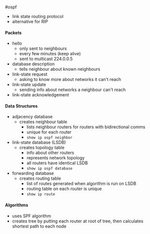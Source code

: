 #ospf 
- link state routing protocol
- alternative for RIP
#### Packets
- hello
	- only sent to neighbours
	- every few minutes (keep alive)
	- sent to multicast 224.0.0.5
- database description
	- tells neighbour about known neighbours
- link-state request
	- asking to know more about networks it can't reach
- link-state update
	- sending info about networks a neighbour can't reach
- link-state acknowledgement
#### Data Structures
- adjacency database
	- creates neighbour table
		- lists neighbour routers for routers with bidirectional comms
		- unique for each router
		- `show ip ospf neighbor`
- link-state database (LSDB)
	- creates topology table
		- info about other routers
		- represents network topology
		- all routers have identical LSDB
		- `show ip ospf database`
- forwarding database
	- creates routing table
		- list of routes generated when algorithm is run on LSDB
		- routing table on each router is unique
		- `show ip route`
#### Algorithms
- uses SPF algorithm
- creates tree by putting each router at root of tree, then calculates shortest path to each node